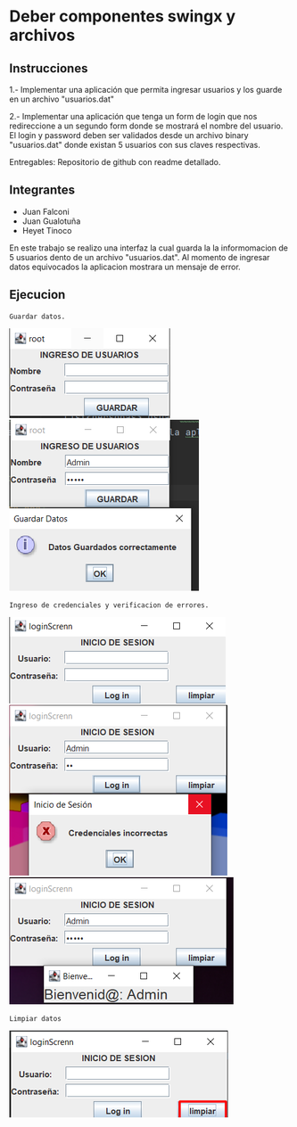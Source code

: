# Deber componentes swingx y archivos
## Instrucciones
1.- Implementar una aplicación que permita ingresar usuarios y los guarde en un archivo "usuarios.dat"

2.- Implementar una aplicación que tenga un form de login que nos redireccione a un segundo form donde se mostrará el nombre del usuario. El login y password deben ser validados desde un archivo binary "usuarios.dat" donde existan 5 usuarios con sus claves respectivas.

Entregables: Repositorio de github con readme detallado.

## Integrantes
- Juan Falconi
- Juan Gualotuña
- Heyet Tinoco

En este trabajo se realizo una interfaz la cual guarda la la informomacion de 5 usuarios dento de un archivo "usuarios.dat".
Al momento de ingresar datos equivocados la aplicacion mostrara un mensaje de error.

## Ejecucion
    Guardar datos.

![img.png](src/Imagenes/img.png)
![img_1.png](src/Imagenes/img_1.png)

    Ingreso de credenciales y verificacion de errores.
![img_2.png](src/Imagenes/img_2.png)
![img_3.png](src/Imagenes/img_3.png)
![img_4.png](src/Imagenes/img_4.png)

    Limpiar datos 
![img_5.png](src/Imagenes/img_5.png)


